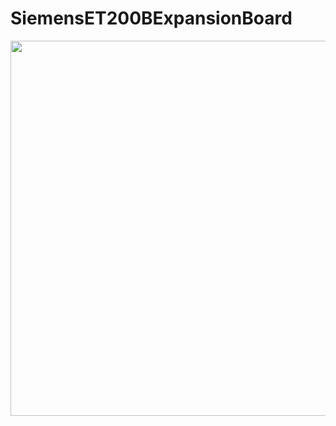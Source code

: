 # SiemensET200BExpansionBoard

<img src="https://https://raw.githubusercontent.com/jkordek1/SiemensET200BExpansionBoard/main/Images/Image1.jpg"  width="600"/>
 
